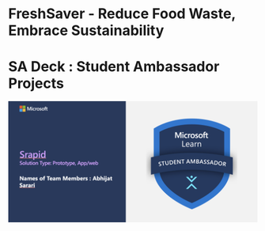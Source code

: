 # FreshSaver - Reduce Food Waste, Embrace Sustainability
# SA Deck : Student Ambassador Projects

![alt text](image.png)

